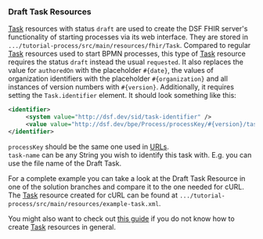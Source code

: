 ### Draft Task Resources

[Task](basic-concepts-and-guides.md#task) resources with status `draft` are used to create the DSF FHIR server's functionality
of starting processes via its web interface. They are stored in `.../tutorial-process/src/main/resources/fhir/Task`.
Compared to regular [Task](basic-concepts-and-guides.md#task) resources used to
start BPMN processes, this type of [Task](basic-concepts-and-guides.md#task) resource requires the status `draft` instead the usual `requested`.
It also replaces the value for `authoredOn` with the placeholder `#{date}`, the values of organization
identifiers with the placeholder `#{organization}` and all instances of version numbers with `#{version}`.
Additionally, it requires setting the `Task.identifier`
element. It should look something like this:

```xml
<identifier>
     <system value="http://dsf.dev/sid/task-identifier" />
     <value value="http://dsf.dev/bpe/Process/processKey/#{version}/task-name" />
</identifier>
```
`processKey` should be the same one used in [URLs](basic-concepts-and-guides.md#urls).  
`task-name` can be any String you wish to identify this task with. E.g. you can use the file name of the Draft Task.

For a complete example you can take a look at the Draft Task Resource in one of the solution branches
and compare it to the one needed for cURL. The [Task](basic-concepts-and-guides.md#task) resource created
for cURL can be found at `.../tutorial-process/src/main/resources/example-task.xml`.

You might also want to check out [this guide](basic-concepts-and-guides.md#creating-task-resources-based-on-a-definition)
if you do not know how to create [Task](basic-concepts-and-guides.md#task) resources in general.